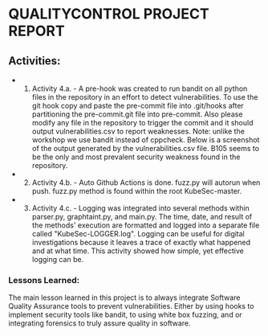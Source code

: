 # QUALITYCONTROL PROJECT REPORT #

## Activities: ##
* 1. Activity 4.a. - A pre-hook was created to run bandit on all python files in the repository in an effort to detect vulnerabilities. 
To use the git hook copy and paste the pre-commit file into .git/hooks after partitioning the pre-commit.git file into pre-commit. 
Also please modify any file in the repository to trigger the commit and it should output vulnerabilities.csv to report weaknesses. 
Note: unlike the workshop we use bandit instead of cppcheck. Below is a screenshot of the output generated by the vulnerabilities.csv file. 
B105 seems to be the only and most prevalent security weakness found in the repository.

* 2. Activity 4.b. - Auto Github Actions is done. fuzz.py will autorun when push. fuzz.py method is found within the root KubeSec-master.

* 3. Activity 4.c. - Logging was integrated into several methods within parser.py, graphtaint.py, and main.py. The time, date, and result of the methods' execution are formatted and logged into a separate file called "KubeSec-LOGGER.log". Logging can be useful for digital investigations because it leaves a trace of exactly what happened and at what time. This activity showed how simple, yet effective logging can be.

### Lessons Learned: ###
The main lesson learned in this project is to always integrate Software Quality Assurance tools to prevent vulnerabilities. Either by using hooks to implement security tools like bandit, to using white box fuzzing, and or integrating forensics to truly assure quality in software.
